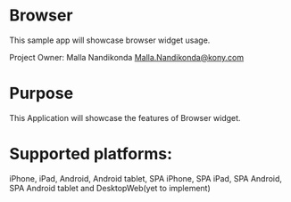 Browser
========

This sample app will showcase browser widget usage.

Project Owner: Malla Nandikonda <Malla.Nandikonda@kony.com>

# Purpose
This Application will showcase the features of Browser widget.

# Supported platforms:
iPhone, iPad, Android, Android tablet, SPA iPhone, SPA iPad, SPA Android, SPA Android tablet and DesktopWeb(yet to implement)
